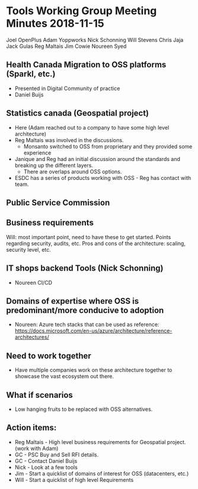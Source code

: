# Tools Working Group Meeting Minutes 2018-11-15

Joel OpenPlus
Adam Yoppworks
Nick Schonning
Will Stevens
Chris Jaja
Jack Gulas
Reg Maltais
Jim Cowie
Noureen Syed

## Health Canada Migration to OSS platforms (Sparkl, etc.)

* Presented in Digital Community of practice
* Daniel Buijs

## Statistics canada (Geospatial project)

* Here (Adam reached out to a company to have some high level architecture)
* Reg Maltais was involved in the discussions.
  * Monsanto switched to OSS from proprietary and they provided some experience
* Janique and Reg had an initial discussion around the standards and breaking up the different layers.
  * There are overlaps around OSS options.  
* ESDC has a series of products working with OSS - Reg has contact with team.

## Public Service Commission

## Business requirements

Will: most important point, need to have these to get started.
Points regarding security, audits, etc. Pros and cons of the architecture: scaling, security level, etc.

## IT shops backend Tools (Nick Schonning)

* Noureen CI/CD

## Domains of expertise where OSS is predominant/more conducive to adoption

* Noureen: Azure tech stacks that can be used as reference: https://docs.microsoft.com/en-us/azure/architecture/reference-architectures/

## Need to work together

* Have multiple companies work on these architecture together to showcase the vast ecosystem out there.

## What if scenarios

* Low hanging fruits to be replaced with OSS alternatives.

## Action items:

* Reg Maltais - High level business requirements for Geospatial project. (work with Adam)
* GC - PSC Buy and Sell RFI details.
* GC - Contact Daniel Buijs
* Nick - Look at a few tools
* Jim - Start a quicklist of domains of interest for OSS (datacenters, etc.)
* Will - Start a quicklist of high level Requirements
